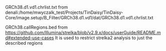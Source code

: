 GRCh38.d1.vd1.chrlist.txt from
denali:/home/mwyczalk_test/Projects/TinDaisy/TinDaisy-Core/image.setup/B_Filter/GRCh38.d1.vd1/dat/GRCh38.d1.vd1.chrlist.txt

GRCh38.callRegions.bed from https://github.com/Illumina/strelka/blob/v2.9.x/docs/userGuide/README.md#extended-use-cases
It is used to restrict strelka2 analysis to just the described regions
